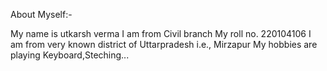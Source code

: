 About Myself:-

My name is utkarsh verma 
I am from Civil branch
My roll no. 220104106
I am from very known district of Uttarpradesh i.e., Mirzapur
My hobbies are playing Keyboard,Steching...
